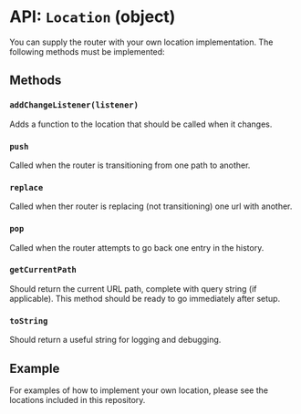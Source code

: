 API: `Location` (object)
==========================

You can supply the router with your own location implementation. The
following methods must be implemented:

Methods
-------

### `addChangeListener(listener)`

Adds a function to the location that should be called when it changes.

### `push`

Called when the router is transitioning from one path to another.

### `replace`

Called when ther router is replacing (not transitioning) one url with
another.

### `pop`

Called when the router attempts to go back one entry in the history.

### `getCurrentPath`

Should return the current URL path, complete with query string (if applicable).
This method should be ready to go immediately after setup.

### `toString`

Should return a useful string for logging and debugging.

Example
-------

For examples of how to implement your own location, please see the locations
included in this repository.
